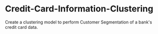 # Credit-Card-Information-Clustering
Create a clustering model to perform Customer Segmentation of a bank's credit card data.
